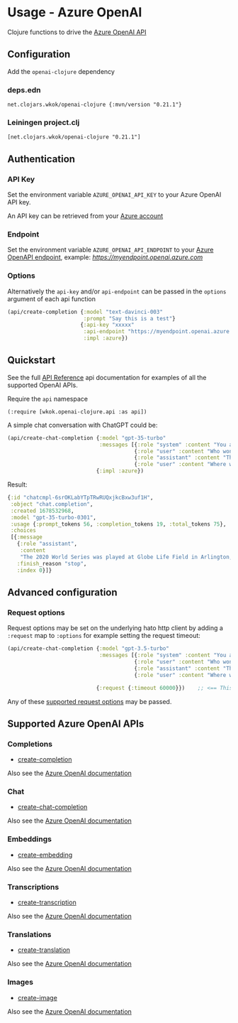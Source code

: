 # Usage - Azure OpenAI

Clojure functions to drive the [Azure OpenAI API](https://learn.microsoft.com/en-us/azure/cognitive-services/openai/reference)

## Configuration

Add the `openai-clojure` dependency

### deps.edn

```
net.clojars.wkok/openai-clojure {:mvn/version "0.21.1"}
```

### Leiningen project.clj

```
[net.clojars.wkok/openai-clojure "0.21.1"]
```

## Authentication

### API Key

Set the environment variable `AZURE_OPENAI_API_KEY` to your Azure OpenAI API key.

An API key can be retrieved from your [Azure account](https://learn.microsoft.com/en-us/azure/cognitive-services/openai/quickstart?pivots=programming-language-python#retrieve-key-and-endpoint)

### Endpoint

Set the environment variable `AZURE_OPENAI_API_ENDPOINT` to your [Azure OpenAPI endpoint](https://learn.microsoft.com/en-us/azure/cognitive-services/openai/quickstart?pivots=programming-language-python#retrieve-key-and-endpoint), example: *https://myendpoint.openai.azure.com*

### Options

Alternatively the `api-key` and/or `api-endpoint` can be passed in the `options` argument of each api function

```clojure
(api/create-completion {:model "text-davinci-003"
                        :prompt "Say this is a test"}
                       {:api-key "xxxxx"
                        :api-endpoint "https://myendpoint.openai.azure.com"
                        :impl :azure})
```

## Quickstart

See the full [API Reference](https://cljdoc.org/d/net.clojars.wkok/openai-clojure/0.21.1/api/wkok.openai-clojure.api) api documentation for examples of all the supported OpenAI APIs.

Require the `api` namespace

```
(:require [wkok.openai-clojure.api :as api])
```

A simple chat conversation with ChatGPT could be:

```clojure
(api/create-chat-completion {:model "gpt-35-turbo"
                             :messages [{:role "system" :content "You are a helpful assistant."}
                                        {:role "user" :content "Who won the world series in 2020?"}
                                        {:role "assistant" :content "The Los Angeles Dodgers won the World Series in 2020."}
                                        {:role "user" :content "Where was it played?"}]}
                            {:impl :azure})
```

Result:
```clojure
{:id "chatcmpl-6srOKLabYTpTRwRUQxjkcBxw3uf1H",
 :object "chat.completion",
 :created 1678532968,
 :model "gpt-35-turbo-0301",
 :usage {:prompt_tokens 56, :completion_tokens 19, :total_tokens 75},
 :choices
 [{:message
   {:role "assistant",
    :content
    "The 2020 World Series was played at Globe Life Field in Arlington, Texas."},
   :finish_reason "stop",
   :index 0}]}
```

## Advanced configuration

### Request options

Request options may be set on the underlying hato http client by adding a `:request` map to `:options` for example setting the request timeout:

```clojure
(api/create-chat-completion {:model "gpt-3.5-turbo"
                             :messages [{:role "system" :content "You are a helpful assistant."}
                                        {:role "user" :content "Who won the world series in 2020?"}
                                        {:role "assistant" :content "The Los Angeles Dodgers won the World Series in 2020."}
                                        {:role "user" :content "Where was it played?"}]}

                            {:request {:timeout 60000}})    ;; <== This
```

Any of these [supported request options](https://github.com/gnarroway/hato#request-options) may be passed.


## Supported Azure OpenAI APIs

### Completions

* [create-completion](https://cljdoc.org/d/net.clojars.wkok/openai-clojure/0.21.1/api/wkok.openai-clojure.api#create-completion)

Also see the [Azure OpenAI documentation](https://learn.microsoft.com/en-us/azure/ai-services/openai/reference#completions)

### Chat

* [create-chat-completion](https://cljdoc.org/d/net.clojars.wkok/openai-clojure/0.21.1/api/wkok.openai-clojure.api#create-chat-completion)

Also see the [Azure OpenAI documentation](https://learn.microsoft.com/en-us/azure/ai-services/openai/reference#chat-completions)

### Embeddings

* [create-embedding](https://cljdoc.org/d/net.clojars.wkok/openai-clojure/0.21.1/api/wkok.openai-clojure.api#create-embedding)

Also see the [Azure OpenAI documentation](https://learn.microsoft.com/en-us/azure/ai-services/openai/reference#embeddings)

### Transcriptions

* [create-transcription](https://cljdoc.org/d/net.clojars.wkok/openai-clojure/0.21.1/api/wkok.openai-clojure.api#create-transcription)

Also see the [Azure OpenAI documentation](https://learn.microsoft.com/en-us/azure/ai-services/openai/reference#transcriptions)

### Translations

* [create-translation](https://cljdoc.org/d/net.clojars.wkok/openai-clojure/0.21.1/api/wkok.openai-clojure.api#create-translation)

Also see the [Azure OpenAI documentation](https://learn.microsoft.com/en-us/azure/ai-services/openai/reference#translations)

### Images

* [create-image](https://cljdoc.org/d/net.clojars.wkok/openai-clojure/0.21.1/api/wkok.openai-clojure.api#create-image)

Also see the [Azure OpenAI documentation](https://learn.microsoft.com/en-us/azure/ai-services/openai/reference#image-generation)
